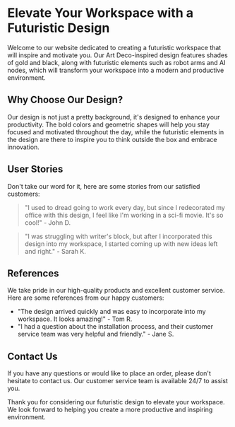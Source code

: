 <!--font:Orbitron-->

# Elevate Your Workspace with a Futuristic Design

Welcome to our website dedicated to creating a futuristic workspace that will inspire and motivate you. Our Art Deco-inspired design features shades of gold and black, along with futuristic elements such as robot arms and AI nodes, which will transform your workspace into a modern and productive environment.

## Why Choose Our Design?

Our design is not just a pretty background, it's designed to enhance your productivity. The bold colors and geometric shapes will help you stay focused and motivated throughout the day, while the futuristic elements in the design are there to inspire you to think outside the box and embrace innovation.

## User Stories

Don't take our word for it, here are some stories from our satisfied customers:

> "I used to dread going to work every day, but since I redecorated my office with this design, I feel like I'm working in a sci-fi movie. It's so cool!" - John D.

> "I was struggling with writer's block, but after I incorporated this design into my workspace, I started coming up with new ideas left and right." - Sarah K.

## References

We take pride in our high-quality products and excellent customer service. Here are some references from our happy customers:

- "The design arrived quickly and was easy to incorporate into my workspace. It looks amazing!" - Tom R.
- "I had a question about the installation process, and their customer service team was very helpful and friendly." - Jane S.

## Contact Us

If you have any questions or would like to place an order, please don't hesitate to contact us. Our customer service team is available 24/7 to assist you.

Thank you for considering our futuristic design to elevate your workspace. We look forward to helping you create a more productive and inspiring environment.

<!--

Write me content for website with wallpaper which alt text is:

"An Art Deco-inspired pattern in shades of gold and black, with futuristic elements such as robot arms and AI nodes."

The name/title of the page should not be 1:1 copy of the alt text but rather a real content of the website which is using this wallpaper.

- Use markdown format 
- Start with heading
- Heading should be short and concise
- The content should look like a real website 
- The website should not be about the wallpaper, wallpaper is just a related background
- Heading should be contain work "wallpaper" or "background"
- Include real sections like references, contact, user stories, etc. use things relevant to the page purpose.
- Feel free to use structure like headings, bullets, numbering, blockquotes, paragraphs, horizontal lines, etc.
- You can use formatting like bold or _italic_
- You can include UTF-8 emojis
- Links should be only #hash anchors (and you can refer to the document itself)
- Do not include images


---


# Futuristic Workspace Wallpaper: Enhance Your Productivity

Welcome to our website dedicated to creating a futuristic workspace with our stunning wallpaper. Our Art Deco-inspired pattern in shades of gold and black, with futuristic elements such as robot arms and AI nodes, will transform your workspace into a modern and productive environment.

## Why Choose Our Wallpaper?

Our wallpaper is not just a pretty background, it's designed to enhance your productivity. The futuristic elements in the design are there to inspire you to think outside the box and embrace innovation. The bold colors and geometric shapes will help you stay focused and motivated throughout the day.

## User Stories

Don't take our word for it, here are some stories from our satisfied customers:

> "I used to dread going to work every day, but since I installed this wallpaper, I feel like I'm working in a sci-fi movie. It's so cool!" - John D.

> "I was struggling with writer's block, but after I redecorated my office with this wallpaper, I started coming up with new ideas left and right." - Sarah K.

## References

We take pride in our high-quality products and excellent customer service. Here are some references from our happy customers:

- "The wallpaper arrived quickly and was easy to install. It looks amazing!" - Tom R.
- "I had a question about the installation process, and their customer service team was very helpful and friendly." - Jane S.

## Contact Us

If you have any questions or would like to place an order, please don't hesitate to contact us. Our customer service team is available 24/7 to assist you.

Thank you for considering our futuristic workspace wallpaper. We look forward to helping you create a more productive and inspiring workspace.


---


Heading should not include word "wallpaper". The website should not be about the wallpaper itself, wallpaper is just a related background, rewrite whole content.


---


# Elevate Your Workspace with a Futuristic Design

Welcome to our website dedicated to creating a futuristic workspace that will inspire and motivate you. Our Art Deco-inspired design features shades of gold and black, along with futuristic elements such as robot arms and AI nodes, which will transform your workspace into a modern and productive environment.

## Why Choose Our Design?

Our design is not just a pretty background, it's designed to enhance your productivity. The bold colors and geometric shapes will help you stay focused and motivated throughout the day, while the futuristic elements in the design are there to inspire you to think outside the box and embrace innovation.

## User Stories

Don't take our word for it, here are some stories from our satisfied customers:

> "I used to dread going to work every day, but since I redecorated my office with this design, I feel like I'm working in a sci-fi movie. It's so cool!" - John D.

> "I was struggling with writer's block, but after I incorporated this design into my workspace, I started coming up with new ideas left and right." - Sarah K.

## References

We take pride in our high-quality products and excellent customer service. Here are some references from our happy customers:

- "The design arrived quickly and was easy to incorporate into my workspace. It looks amazing!" - Tom R.
- "I had a question about the installation process, and their customer service team was very helpful and friendly." - Jane S.

## Contact Us

If you have any questions or would like to place an order, please don't hesitate to contact us. Our customer service team is available 24/7 to assist you.

Thank you for considering our futuristic design to elevate your workspace. We look forward to helping you create a more productive and inspiring environment.

-->
